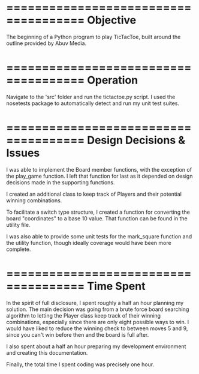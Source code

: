 
=====================================
Objective
=====================================

The beginning of a Python program to play TicTacToe, built around the outline provided by Abuv Media.


=====================================
Operation
=====================================

Navigate to the 'src' folder and run the tictactoe.py script. I used the nosetests package to automatically detect and run my unit test suites. 


=====================================
Design Decisions & Issues
=====================================

I was able to implement the Board member functions, with the exception of the play_game function. I left that function for last as it depended on design decisions made in the supporting functions. 

I created an additional class to keep track of Players and their potential winning combinations. 

To facilitate a switch type structure, I created a function for converting the board "coordinates" to a base 10 value. That function can be found in the utility file.

I was also able to provide some unit tests for the mark_square function and the utility function, though ideally coverage would have been more complete.


=====================================
Time Spent
=====================================

In the spirit of full disclosure, I spent roughly a half an hour planning my solution. The main decision was going from a brute force board searching algorithm to letting the Player class keep track of their winning combinations, especially since there are only eight possible ways to win. I would have liked to reduce the winning check to between moves 5 and 9, since you can't win before then and the board is full after.

I also spent about a half an hour preparing my development environment and creating this documentation. 

Finally, the total time I spent coding was precisely one hour.
